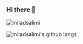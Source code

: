 ### Hi there 👋

<!--
**miladsalimiiii/miladsalimiiii** is a ✨ _special_ ✨ repository because its `README.md` (this file) appears on your GitHub profile.

Here are some ideas to get you started:

- 🔭 I’m currently working on ...
- 🌱 I’m currently learning ...
- 👯 I’m looking to collaborate on ...
- 🤔 I’m looking for help with ...
- 💬 Ask me about ...
- 📫 How to reach me: ...
- 😄 Pronouns: ...
- ⚡ Fun fact: ...
-->


<p>
  <img align="center" src="https://github-readme-stats.vercel.app/api?username=miladsalimiiii&theme=dracula&show_icons=true&count_private=true&locale=en" alt="miladsalimi" />
</p>


![miladsalimi's github langs](https://github-readme-stats.vercel.app/api/top-langs/?username=miladsalimiiii&layout=compact&hide_border=true&title_color=0366d6&count_private=true&include_all_commits=true&theme=radical)
